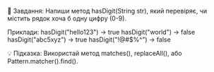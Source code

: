 🔹 Завдання:
Напиши метод hasDigit(String str), який перевіряє,
чи містить рядок хоча б одну цифру (0-9).

Приклади:
hasDigit("hello123")  -> true
hasDigit("world")     -> false
hasDigit("abc5xyz")   -> true
hasDigit("!@#$%^")    -> false

💡 Підказка:
Використай метод matches(), replaceAll(), або Pattern.matcher().find().
